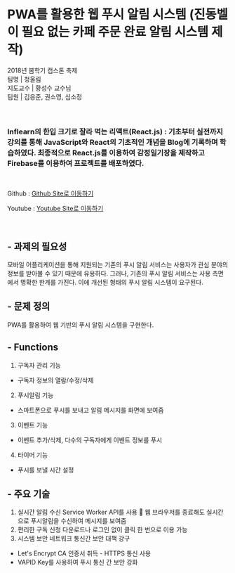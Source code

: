 # PWA를 활용한 웹 푸시 알림 시스템 (진동벨이 필요 없는 카페 주문 완료 알림 시스템 제작)

2018년 봄학기 캡스톤 축제 <br/>
팀명 | 청울림 <br/>
지도교수 | 황성수 교수님 <br/>
팀원 | 김응준, 권소영, 심소정 <br/>
<br/><br/>

### Inflearn의 한입 크기로 잘라 먹는 리액트(React.js) : 기초부터 실전까지강의를 통해 JavaScript와 React의 기초적인 개념을 Blog에 기록하며 학습하였다. 최종적으로 React.js를 이용하여 감정일기장을 제작하고 Firebase를 이용하여 프로젝트를 배포하였다.

<br/>

Github : [Github Site로 이동하기](https://github.com/ddo0ii/capstone)

Youtube : [Youtube Site로 이동하기](https://youtu.be/5CEzAd3kDtg)

<br/>

## - 과제의 필요성
모바일 어플리케이션을 통해 지원되는 기존의 푸시 알림 서비스는 사용자가 관심 분야의 정보를 받아볼 수 있기 때문에 유용하다. 
그러나, 기존의 푸시 알림 서비스는 사용 측면에서 명확한 한계를 가진다. 이에 개선된 형태의 푸시 알림 시스템이 요구된다.

## - 문제 정의
PWA를 활용하여 웹 기반의 푸시 알림 시스템을 구현한다.

## - Functions
1.  구독자 관리 기능
 - 구독자 정보의  열람/수정/삭제
2.  푸시알림 기능
 - 스마트폰으로 푸시를 보내고 알림 메시지를 화면에 보여줌
3.  이벤트 기능
 - 이벤트 추가/삭제, 다수의 구독자에게 이벤트 정보를 푸시
4.  타이머 기능
- 푸시를 보낼 시간 설정

## - 주요 기술
1. 실시간 알림 수신 
Service Worker API를 사용  웹 브라우저를 종료해도 실시간으로 푸시알림을 수신하여 메시지를 보여줌
2. 편리한 구독 신청
다운로드나 로그인 없이 클릭 한 번으로 이용 가능
3. 시스템 보안
네트워크 통신간 보안 대책 강구
 - Let's Encrypt CA 인증서 취득 - HTTPS 통신 사용
 - VAPID Key를 사용하여 푸시 통신 간 보안 강화
